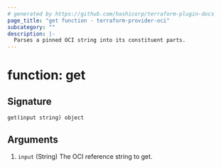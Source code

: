 ```yaml
---
# generated by https://github.com/hashicorp/terraform-plugin-docs
page_title: "get function - terraform-provider-oci"
subcategory: ""
description: |-
  Parses a pinned OCI string into its constituent parts.
---
```


# function: get





## Signature

<!-- signature generated by tfplugindocs -->
```text
get(input string) object
```

## Arguments

<!-- arguments generated by tfplugindocs -->
1. `input` (String) The OCI reference string to get.
